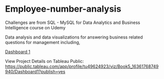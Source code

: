 # Employee-number-analysis
Challenges are from SQL - MySQL for Data Analytics and Business Intelligence course on Udemy

Data analysis and data visualizations for answering business related questions for management including,

[Dashboard 1](https://user-images.githubusercontent.com/66462812/140614537-77ab7e39-d1f1-479e-a938-1e7a91b39851.png)

View Project Details on Tableau Public: https://public.tableau.com/app/profile/tu49624923/viz/Book5_16361768749940/Dashboard1?publish=yes
